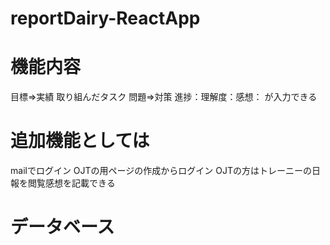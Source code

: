 # reportDairy-ReactApp

# 機能内容
目標⇒実績
取り組んだタスク
問題⇒対策
進捗：理解度：感想：
が入力できる

# 追加機能としては
mailでログイン
OJTの用ページの作成からログイン
OJTの方はトレーニーの日報を閲覧感想を記載できる

# データベース

